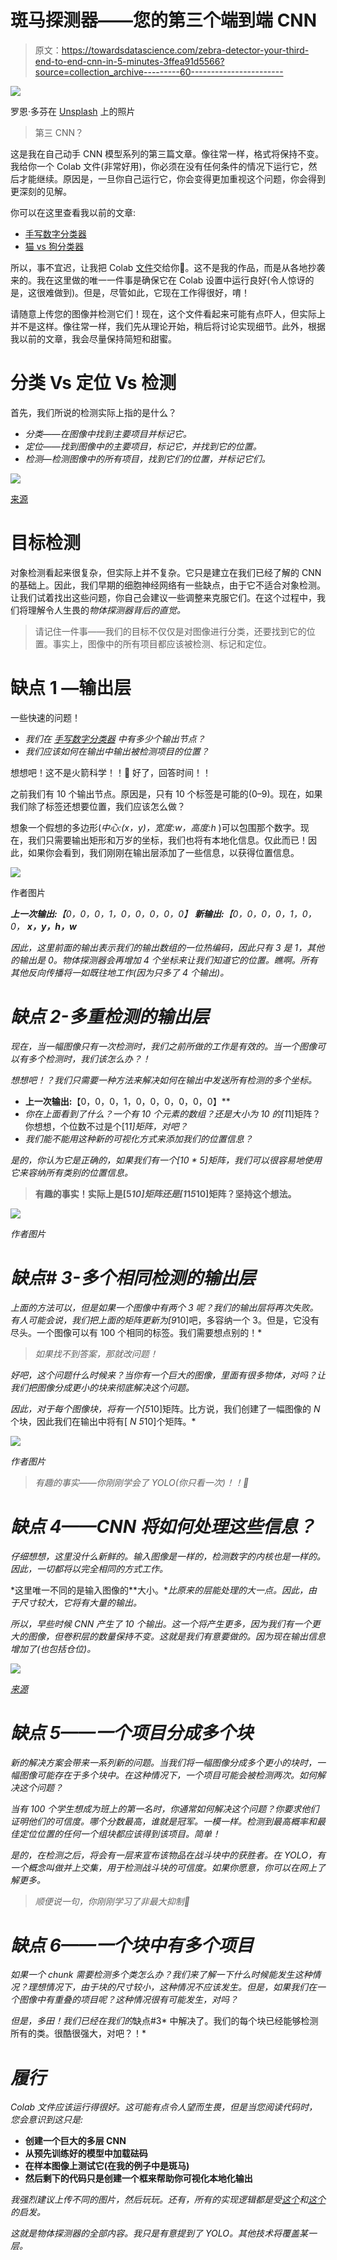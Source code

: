 # 斑马探测器——您的第三个端到端 CNN

> 原文：<https://towardsdatascience.com/zebra-detector-your-third-end-to-end-cnn-in-5-minutes-3ffea91d5566?source=collection_archive---------60----------------------->

![](img/6c52bce186229e895a40df9123ed03fd.png)

罗恩·多芬在 [Unsplash](https://unsplash.com?utm_source=medium&utm_medium=referral) 上的照片

> 第三 CNN？

这是我在自己动手 CNN 模型系列的第三篇文章。像往常一样，格式将保持不变。我给你一个 Colab 文件(非常好用)，你必须在没有任何条件的情况下运行它，然后才能继续。原因是，一旦你自己运行它，你会变得更加重视这个问题，你会得到更深刻的见解。

你可以在这里查看我以前的文章:

*   [手写数字分类器](/handwritten-digit-classifier-your-first-end-to-end-cnn-in-5-minutes-5be3d9c6c4c0)
*   [猫 vs 狗分类器](/cats-vs-dogs-your-second-end-to-end-cnn-classifier-in-5-minutes-9adfbde08a09)

所以，事不宜迟，让我把 Colab [文件](https://colab.research.google.com/drive/1WYWDYEBLGx4rAGq3z4TQ8DHUpZ5EoVBj?usp=sharing)交给你🚀。这不是我的作品，而是从各地抄袭来的。我在这里做的唯一一件事是确保它在 Colab 设置中运行良好(令人惊讶的是，这很难做到)。但是，尽管如此，它现在工作得很好，唷！

请随意上传您的图像并检测它们！现在，这个文件看起来可能有点吓人，但实际上并不是这样。像往常一样，我们先从理论开始，稍后将讨论实现细节。此外，根据我以前的文章，我会尽量保持简短和甜蜜。

# 分类 Vs 定位 Vs 检测

首先，我们所说的检测实际上指的是什么？

*   *分类——在图像中找到主要项目并标记它。*
*   *定位——找到图像中的主要项目，标记它，并找到它的位置。*
*   *检测—检测图像中的所有项目，找到它们的位置，并标记它们。*

![](img/f9e514fdd7e259df834d995e2be9fa90.png)

[来源](https://theaisummer.com/assets/img/posts/Localization_and_Object_Detection/cv_tasks.jpg)

# 目标检测

对象检测看起来很复杂，但实际上并不复杂。它只是建立在我们已经了解的 CNN 的基础上。因此，我们早期的细胞神经网络有一些缺点，由于它不适合对象检测。让我们试着找出这些问题，你自己会建议一些调整来克服它们。在这个过程中，我们将理解令人生畏的*物体探测器背后的直觉。*

> 请记住一件事——我们的目标不仅仅是对图像进行分类，还要找到它的位置。事实上，图像中的所有项目都应该被检测、标记和定位。

# 缺点 1 —输出层

一些快速的问题！

*   *我们在* [*手写数字分类器*](https://medium.com/r?url=https%3A%2F%2Ftowardsdatascience.com%2Fhandwritten-digit-classifier-your-first-end-to-end-cnn-in-5-minutes-5be3d9c6c4c0) *中有多少个输出节点？*
*   *我们应该如何在输出中输出被检测项目的位置？*

想想吧！这不是火箭科学！！🤔
好了，回答时间！！

之前我们有 10 个输出节点。原因是，只有 10 个标签是可能的(0–9)。现在，如果我们除了标签还想要位置，我们应该怎么做？

想象一个假想的多边形(*中心:(x，y)，宽度:w，高度:h* )可以包围那个数字。现在，我们只需要输出矩形和万岁的坐标，我们也将有本地化信息。仅此而已！因此，如果你会看到，我们刚刚在输出层添加了一些信息，以获得位置信息。

![](img/8ce425e173ae9f47599228806327fa41.png)

作者图片

***上一次输出:****【0，0，0，1，0，0，0，0，0】* ***新输出:****【0，0，0，0，1，0，0，* ***x，y，h，w***

*因此，这里前面的输出表示我们的输出数组的一位热编码，因此只有 3 是 1，其他的输出是 0。物体探测器会再增加 4 个坐标来让我们知道它的位置。瞧啊。所有其他反向传播将一如既往地工作(因为只多了 4 个输出)。*

# *缺点 2-多重检测的输出层*

*现在，当一幅图像只有一次检测时，我们之前所做的工作是有效的。当一个图像可以有多个检测时，我们该怎么办？！*

*想想吧！？我们只需要一种方法来解决如何在输出中发送所有检测的多个坐标。*

*   ****上一次输出:****【0，0，0，1，0，0，0，0，0，0】**
*   *你在上面看到了什么？一个有 10 个元素的数组？还是大小为 10 的[1*1]矩阵？你想想，个位数不过是个[1*1]矩阵，对吧？*
*   *我们能不能用这种新的可视化方式来添加我们的位置信息？*

*是的，你认为它是正确的，如果我们有一个[10 * 5]矩阵，我们可以很容易地使用它来容纳所有类别的位置信息。*

> **有趣的事实！实际上是[5*10]矩阵还是[1*1*5*10]矩阵？坚持这个想法。**

*![](img/757f9ee0701023f4666cfbecc011a8ca.png)*

*作者图片*

# *缺点# 3-多个相同检测的输出层*

*上面的方法可以，但是如果一个图像中有两个 3 呢？我们的输出层将再次失败。有人可能会说，我们把上面的矩阵更新为[9*10]吧，多容纳一个 3。但是，它没有尽头。一个图像可以有 100 个相同的标签。我们需要想点别的！*

> *如果找不到答案，那就改问题！*

*好吧，这个问题什么时候来？当你有一个巨大的图像，里面有很多物体，对吗？让我们把图像分成更小的块来彻底解决这个问题。*

*因此，对于每个图像块，将有一个[5*10]矩阵。比方说，我们创建了一幅图像的 *N* 个块，因此我们在输出中将有[ *N* *5*10]个矩阵。*

*![](img/22ac96a2588cded18ef50d9892ce2d72.png)*

*作者图片*

> *有趣的事实——你刚刚学会了 YOLO(你只看一次)！！🚀*

# *缺点 4——CNN 将如何处理这些信息？*

*仔细想想，这里没什么新鲜的。输入图像是一样的，检测数字的内核也是一样的。因此，一切都将以完全相同的方式工作。*

*这里唯一不同的是输入图像的**大小。**比原来的层能处理的大一点。因此，由于尺寸较大，它将有大量的输出。*

*所以，早些时候 CNN 产生了 10 个输出。这一个将产生更多，因为我们有一个更大的图像，但卷积层的数量保持不变。这就是我们有意要做的。因为现在输出信息增加了(也包括仓位)。*

*![](img/54135b634db1c251205c35954f6c57b1.png)*

*[来源](https://www.oreilly.com/library/view/python-advanced-guide/9781789957211/assets/3fd9cc43-c9e1-433e-a065-fc44c6475b8d.png)*

# *缺点 5——一个项目分成多个块*

*新的解决方案会带来一系列新的问题。当我们将一幅图像分成多个更小的块时，一幅图像可能存在于多个块中。在这种情况下，一个项目可能会被检测两次。如何解决这个问题？*

*当有 100 个学生想成为班上的第一名时，你通常如何解决这个问题？你要求他们证明他们的可信度。哪个分数最高，谁就是冠军。一模一样。检测到最高概率和最佳定位位置的任何一个组块都应该得到该项目。简单！*

*是的，在检测之后，将会有一层来宣布该物品在战斗块中的获胜者。在 YOLO，有一个概念叫做并上交集，用于检测战斗块的可信度。如果你愿意，你可以在网上了解更多。*

> *顺便说一句，你刚刚学习了非最大抑制🚀*

# *缺点 6——一个块中有多个项目*

*如果一个 chunk 需要检测多个类怎么办？我们来了解一下什么时候能发生这种情况？理想情况下，由于块的尺寸较小，这种情况不应该发生。但是，如果我们在一个图像中有重叠的项目呢？这种情况很有可能发生，对吗？*

*但是，多田！我们已经在我们的*缺点#3* 中解决了。我们的每个块已经能够检测所有的类。很酷很强大，对吧？！*

# *履行*

*Colab 文件应该运行得很好。这可能有点令人望而生畏，但是当您阅读代码时，您会意识到这只是:*

*   **创建一个巨大的多层 CNN**
*   **从预先训练好的模型中加载砝码**
*   **在样本图像上测试它(在我的例子中是斑马)**
*   **然后剩下的代码只是创建一个框来帮助你可视化本地化输出**

*我强烈建议上传不同的图片，然后玩玩。还有，所有的实现逻辑都是受[这个](https://github.com/arshren/YOLOV3/blob/master/YOLO%20Step%20by%20Step.ipynb)和[这个](/object-detection-using-yolov3-using-keras-80bf35e61ce1)的启发。*

*这就是物体探测器的全部内容。我只是有意提到了 YOLO。其他技术将覆盖某一层。*